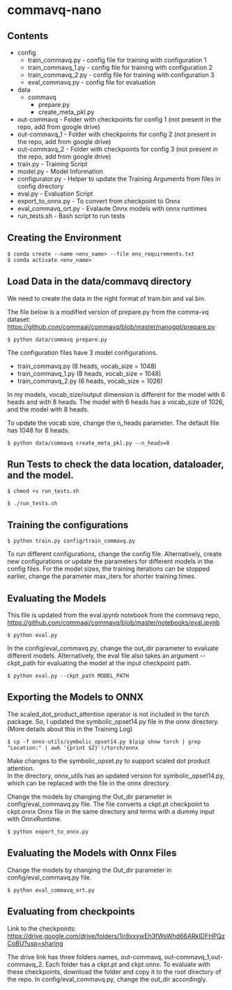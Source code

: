 # commavq-nano

## Contents
* config
    * train_commavq.py - config file for training with configuration 1
    * train_commavq_1.py - config file for training with configuration 2
    * train_commavq_2.py - config file for training with configuration 3
    * eval_commavq.py - config file for evaluation
* data
    * commavq
        * prepare.py
        * create_meta_pkl.py
* out-commavq   - Folder with checkpoints for config 1 (not present in the repo, add from google drive)
* out-commavq_1 - Folder with checkpoints for config 2 (not present in the repo, add from google drive)
* out-commavq_2 - Folder with checkpoints for config 3 (not present in the repo, add from google drive)
* train.py - Training Script
* model.py - Model Information
* configurator.py - Helper to update the Training Arguments from files in config directory
* eval.py - Evaluation Script
* export_to_onnx.py - To convert from checkpoint to Onnx
* eval_commavq_ort.py - Evalaute Onnx models with onnx runtimes
* run_tests.sh  - Bash script to run tests


## Creating the Environment
```
$ conda create --name <env_name> --file env_requirements.txt
$ conda activate <env_name>
```

## Load Data in the data/commavq directory

We need to create the data in the right format of train.bin and val.bin.  
  
The file below is a modified version of prepare.py from the comma-vq dataset:  
https://github.com/commaai/commavq/blob/master/nanogpt/prepare.py  
  
```
$ python data/commavq prepare.py
```

The configuration files have 3 model configurations.
* train_commavq.py (8 heads, vocab_size = 1048)
* train_commavq_1.py (8 heads, vocab_size = 1048)
* train_commavq_2.py (6 heads, vocab_size = 1026)

In my models, vocab_size/output dimension is different for the model with 6 heads and with 8 heads. 
The model with 6 heads has a vocab_size of 1026, and the model with 8 heads. 

To update the vocab size, change the n_heads parameter. The default file has 1048 for 8 heads.
```
$ python data/commavq create_meta_pkl.py --n_heads=8
```

## Run Tests to check the data location, dataloader, and the model.
```
$ chmod +x run_tests.sh
```

```
$ ./run_tests.sh
```

## Training the configurations
```
$ python train.py config/train_commavq.py
```

To run different configurations, change the config file. Alternatively, create new configurations or update the parameters for different models in the config files.
For the model sizes, the training iterations can be stopped earlier, change the parameter max_iters for shorter training times. 

## Evaluating the Models
This file is updated from the eval.ipynb notebook from the commavq repo, https://github.com/commaai/commavq/blob/master/notebooks/eval.ipynb   

```
$ python eval.py
```

In the config/eval_commavq.py, change the out_dir parameter to evaluate different models. 
Alternatively, the eval file also takes an argument --ckpt_path for evaluating the model at the input checkpoint path. 

```
$ python eval.py --ckpt_path MODEL_PATH
```
## Exporting the Models to ONNX
The scaled_dot_product_attention operator is not included in the torch package. So, I updated the symbolic_opset14.py file in the onnx directory.(More details about this in the Training Log)

```
$ cp -f onnx-utils/symbolic_opset14.py $(pip show torch | grep "Location:" | awk '{print $2}')/torch/onnx
```
Make changes to the symbolic_opset.py to support scaled dot product attention.  
In the directory, onnx_utils has an updated version for symbolic_opset14.py, which can be replaced with the file in the onnx directory.  

Change the models by changing the Out_dir parameter in config/eval_commavq.py file. The file converts a ckpt.pt checkpoint to ckpt.onnx Onnx file in the same directory and terms with a dummy input with OnnxRuntime.
```
$ python export_to_onnx.py 
```

## Evaluating the Models with Onnx Files
Change the models by changing the Out_dir parameter in config/eval_commavq.py file.
```
$ python eval_commavq_ort.py
```

## Evaluating from checkpoints
Link to the checkpoints:
https://drive.google.com/drive/folders/1ir8xxywEh3fWsWhd66ARkIDFHPQzCoBU?usp=sharing

The drive link has three folders names, out-commavq, out-commavq_1,out-commavq_2. Each folder has a ckpt.pt and ckpt.onnx. To evaluate with these checkpoints, download the folder and copy it to the root directory of the repo. 
In config/eval_commavq.py, change the out_dir accordingly. 



